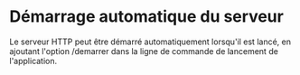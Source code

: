 # Démarrage automatique du serveur


Le serveur HTTP peut être démarré automatiquement lorsqu'il est lancé, 
 en ajoutant l'option /demarrer 
 dans la ligne de commande de lancement de l'application.



